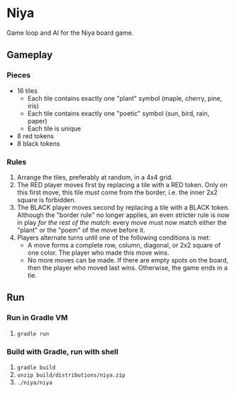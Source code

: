 # Niya

Game loop and AI for the Niya board game.

## Gameplay

### Pieces

- 16 tiles
  - Each tile contains exactly one "plant" symbol (maple, cherry, pine, iris)
  - Each tile contains exactly one "poetic" symbol (sun, bird, rain, paper)
  - Each tile is unique
- 8 red tokens
- 8 black tokens

### Rules

1. Arrange the tiles, preferably at random, in a 4x4 grid.
2. The RED player moves first by replacing a tile with a RED token. Only on this
first move, this tile *must* come from the border, i.e. the inner 2x2 square is
forbidden.
3. The BLACK player moves second by replacing a tile with a BLACK token.
Although the "border rule" no longer applies, an even stricter rule is now in
play *for the rest of the match*: every move must now match either the "plant"
or the "poem" of the move before it.
4. Players alternate turns until one of the following conditions is met:
    - A move forms a complete row, column, diagonal, or 2x2 square of one color.
    The player who made this move wins.
    - No more moves can be made. If there are empty spots on the board, then the
    player who moved last wins. Otherwise, the game ends in a tie.

## Run

### Run in Gradle VM

1. `gradle run`

### Build with Gradle, run with shell

1. `gradle build`
2. `unzip build/distributions/niya.zip`
3. `./niya/niya`
